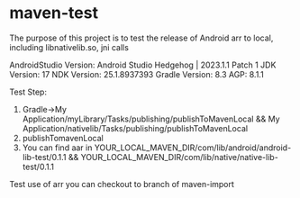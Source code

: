 # maven-test
The purpose of this project is to test the release of Android arr to local, 
including libnativelib.so, jni calls

AndroidStudio Version: Android Studio Hedgehog | 2023.1.1 Patch 1
JDK Version: 17
NDK Version: 25.1.8937393
Gradle Version: 8.3
AGP: 8.1.1

Test Step:
1. Gradle->My Application/myLibrary/Tasks/publishing/publishToMavenLocal && My 
   Application/nativelib/Tasks/publishing/publishToMavenLocal
2. publishTomavenLocal
3. You can find aar in YOUR_LOCAL_MAVEN_DIR/com/lib/android/android-lib-test/0.1.1 && 
   YOUR_LOCAL_MAVEN_DIR/com/lib/native/native-lib-test/0.1.1

Test use of arr you can checkout to branch of maven-import

 